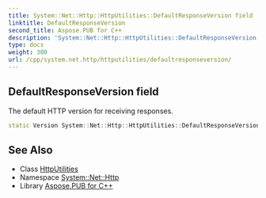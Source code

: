 ```yaml
---
title: System::Net::Http::HttpUtilities::DefaultResponseVersion field
linktitle: DefaultResponseVersion
second_title: Aspose.PUB for C++
description: 'System::Net::Http::HttpUtilities::DefaultResponseVersion field. The default HTTP version for receiving responses in C++.'
type: docs
weight: 300
url: /cpp/system.net.http/httputilities/defaultresponseversion/
---
```

## DefaultResponseVersion field


The default HTTP version for receiving responses.

```cpp
static Version System::Net::Http::HttpUtilities::DefaultResponseVersion
```

## See Also

* Class [HttpUtilities](../)
* Namespace [System::Net::Http](../../)
* Library [Aspose.PUB for C++](../../../)

